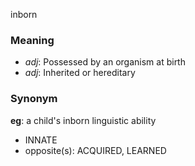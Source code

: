 inborn
### Meaning
+ _adj_: Possessed by an organism at birth
+ _adj_: Inherited or hereditary

### Synonym

__eg__: a child's inborn linguistic ability

+ INNATE
+ opposite(s): ACQUIRED, LEARNED


